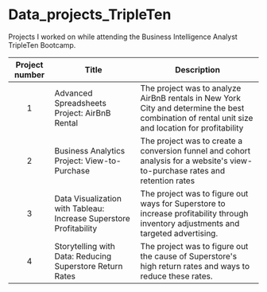 # Data_projects_TripleTen
Projects I worked on while attending the Business Intelligence Analyst TripleTen Bootcamp.


| Project number | Title | Description |
| :-----------: | ----------- |----------- |
| 1 | Advanced Spreadsheets Project: AirBnB Rental| The project was to analyze AirBnB rentals in New York City and determine the best combination of rental unit size and location for profitability |
| 2 | Business Analytics Project: View-to-Purchase | The project was to create a conversion funnel and cohort analysis for a website's view-to-purchase rates and retention rates |
| 3 | Data Visualization with Tableau: Increase Superstore Profitability | The project was to figure out ways for Superstore to increase profitability through inventory adjustments and targeted advertising. |
| 4 | Storytelling with Data: Reducing Superstore Return Rates | The project was to figure out the cause of Superstore's high return rates and ways to reduce these rates. |
